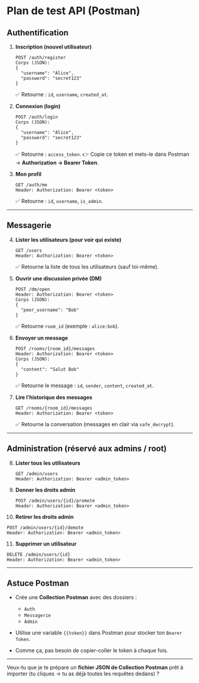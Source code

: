 # Plan de test API (Postman)

## Authentification

1. **Inscription (nouvel utilisateur)**

   ```
   POST /auth/register
   Corps (JSON): 
   {
     "username": "Alice",
     "password": "secret123"
   }
   ```

   ✅ Retourne : `id`, `username`, `created_at`.

2. **Connexion (login)**

   ```
   POST /auth/login
   Corps (JSON): 
   {
     "username": "Alice",
     "password": "secret123"
   }
   ```

   ✅ Retourne : `access_token`.
   👉 Copie ce token et mets-le dans Postman → **Authorization → Bearer Token**.

3. **Mon profil**

   ```
   GET /auth/me
   Header: Authorization: Bearer <token>
   ```

   ✅ Retourne : `id`, `username`, `is_admin`.

---

## Messagerie

4. **Lister les utilisateurs (pour voir qui existe)**

   ```
   GET /users
   Header: Authorization: Bearer <token>
   ```

   ✅ Retourne la liste de tous les utilisateurs (sauf toi-même).

5. **Ouvrir une discussion privée (DM)**

   ```
   POST /dm/open
   Header: Authorization: Bearer <token>
   Corps (JSON):
   {
     "peer_username": "Bob"
   }
   ```

   ✅ Retourne `room_id` (exemple : `alice:bob`).

6. **Envoyer un message**

   ```
   POST /rooms/{room_id}/messages
   Header: Authorization: Bearer <token>
   Corps (JSON):
   {
     "content": "Salut Bob"
   }
   ```

   ✅ Retourne le message : `id`, `sender`, `content`, `created_at`.

7. **Lire l’historique des messages**

   ```
   GET /rooms/{room_id}/messages
   Header: Authorization: Bearer <token>
   ```

   ✅ Retourne la conversation (messages en clair via `safe_decrypt`).

---

## Administration (réservé aux admins / root)

8. **Lister tous les utilisateurs**

   ```
   GET /admin/users
   Header: Authorization: Bearer <admin_token>
   ```

9. **Donner les droits admin**

   ```
   POST /admin/users/{id}/promote
   Header: Authorization: Bearer <admin_token>
   ```

10. **Retirer les droits admin**

```
POST /admin/users/{id}/demote
Header: Authorization: Bearer <admin_token>
```

11. **Supprimer un utilisateur**

```
DELETE /admin/users/{id}
Header: Authorization: Bearer <admin_token>
```

---

## Astuce Postman

* Crée une **Collection Postman** avec des dossiers :

  * `Auth`
  * `Messagerie`
  * `Admin`
* Utilise une variable `{{token}}` dans Postman pour stocker ton `Bearer Token`.
* Comme ça, pas besoin de copier-coller le token à chaque fois.

---

Veux-tu que je te prépare un **fichier JSON de Collection Postman** prêt à importer (tu cliques → tu as déjà toutes les requêtes dedans) ?
